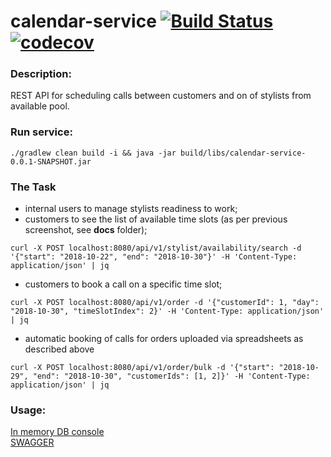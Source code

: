 calendar-service [![Build Status](https://travis-ci.org/VladimirYushkevich/calendar-service.svg?branch=master)](https://travis-ci.org/VladimirYushkevich/calendar-service) [![codecov](https://codecov.io/gh/VladimirYushkevich/calendar-service/branch/master/graph/badge.svg)](https://codecov.io/gh/VladimirYushkevich/calendar-service)
=
### Description:

REST API for scheduling calls between customers and on of stylists from available pool.

### Run service:
```
./gradlew clean build -i && java -jar build/libs/calendar-service-0.0.1-SNAPSHOT.jar
```
### The Task
* internal users to manage stylists readiness to work;
* customers to see the list of available time slots (as per previous screenshot, see **docs** folder);
```
curl -X POST localhost:8080/api/v1/stylist/availability/search -d '{"start": "2018-10-22", "end": "2018-10-30"}' -H 'Content-Type: application/json' | jq
```
* customers to book a call on a specific time slot;
```
curl -X POST localhost:8080/api/v1/order -d '{"customerId": 1, "day": "2018-10-30", "timeSlotIndex": 2}' -H 'Content-Type: application/json' | jq
```
* automatic booking of calls for orders uploaded via spreadsheets as described above
```
curl -X POST localhost:8080/api/v1/order/bulk -d '{"start": "2018-10-29", "end": "2018-10-30", "customerIds": [1, 2]}' -H 'Content-Type: application/json' | jq
```

### Usage:

[In memory DB console](http://localhost:8080/h2-console)  
[SWAGGER](http://localhost:8080/swagger-ui.html)